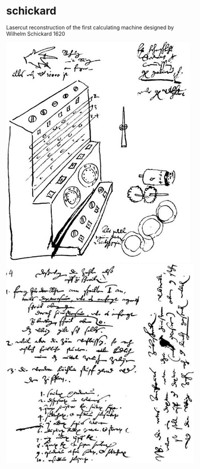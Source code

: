 # schickard
Lasercut reconstruction of the first calculating machine designed by Wilhelm Schickard 1620

<img src="https://raw.githubusercontent.com/jnweiger/schickard/master/photos/Sketch_CalculatingClock3.jpg"/>
  
<img src="https://raw.githubusercontent.com/jnweiger/schickard/master/photos/Sketch_CalculatingClock4.jpg"/>
